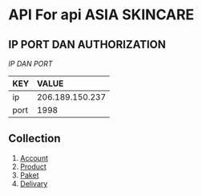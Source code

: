 # API For api ASIA SKINCARE

## IP PORT DAN AUTHORIZATION

*IP DAN PORT*

| KEY          | VALUE            |
| ------------ | :--------------- |
| ip           | 206.189.150.237  |
| port         | 1998             |

## Collection
1. [Account](readme/account.md)
2. [Product](readme/product.md)
3. [Paket](readme/paket.md)
4. [Delivary](readme/delivary.md)